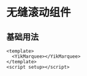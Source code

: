 <!--
 * @Author: 刘岩 15136056318@163.com
 * @Date: 2023-08-03 21:20:03
 * @LastEditors: 刘岩 15136056318@163.com
 * @LastEditTime: 2023-08-03 21:25:34
 * @FilePath: /yik-ui/docs/marquee.md
 * @Description:
-->

# 无缝滚动组件

## 基础用法

<!-- <Marquee></Marquee> -->

```vue
<template>
  <YikMarquee></YikMarquee>
</template>
<script setup></script>
```
